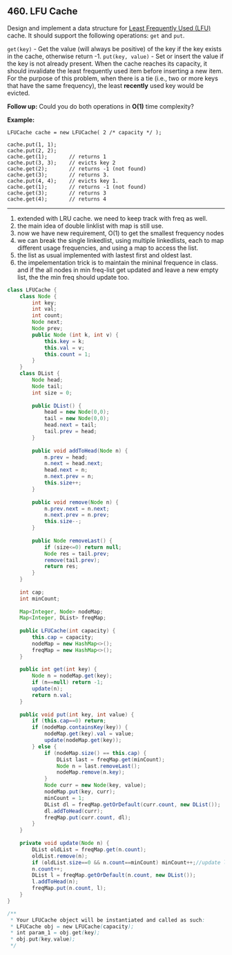 ## 460. LFU Cache

Design and implement a data structure for [Least Frequently Used (LFU)](https://en.wikipedia.org/wiki/Least_frequently_used) cache. It should support the following operations: `get` and `put`.

`get(key)` - Get the value (will always be positive) of the key if the key exists in the cache, otherwise return -1.
`put(key, value)` - Set or insert the value if the key is not already present. When the cache reaches its capacity, it should invalidate the least frequently used item before inserting a new item. For the purpose of this problem, when there is a tie (i.e., two or more keys that have the same frequency), the least **recently** used key would be evicted.

**Follow up:**
Could you do both operations in **O(1)** time complexity?

**Example:**

```
LFUCache cache = new LFUCache( 2 /* capacity */ );

cache.put(1, 1);
cache.put(2, 2);
cache.get(1);       // returns 1
cache.put(3, 3);    // evicts key 2
cache.get(2);       // returns -1 (not found)
cache.get(3);       // returns 3.
cache.put(4, 4);    // evicts key 1.
cache.get(1);       // returns -1 (not found)
cache.get(3);       // returns 3
cache.get(4);       // returns 4
```

---

1. extended with LRU cache. we need to keep track with freq as well.
2. the main idea of double linklist with map is still use.
3. now we have new requirement, O(1) to get the smallest frequency nodes
4. we can break the single linkedlist, using multiple linkedlists, each to map different usage frequencies, and using a map to access the list.
5. the list as usual implemented with lastest first and oldest last.
6. the impelementation trick is to maintain the mininal frequence in class. and if the all nodes in min freq-list get updated and leave a new empty list, the the min freq should update too.

```java
class LFUCache {
    class Node {
        int key;
        int val;
        int count;
        Node next;
        Node prev;
        public Node (int k, int v) {
            this.key = k;
            this.val = v;
            this.count = 1;
        }
    }
    class DList {
        Node head;
        Node tail;
        int size = 0;
        
        public DList() {
            head = new Node(0,0);
            tail = new Node(0,0);
            head.next = tail;
            tail.prev = head;
        }
        
        public void addToHead(Node n) {
            n.prev = head;
            n.next = head.next;
            head.next = n;
            n.next.prev = n;
            this.size++;
        }
        
        public void remove(Node n) {
            n.prev.next = n.next;
            n.next.prev = n.prev;
            this.size--;
        }
        
        public Node removeLast() {
            if (size<=0) return null;
            Node res = tail.prev;
            remove(tail.prev);
            return res;
        }
    }
    
    int cap;
    int minCount;
    
    Map<Integer, Node> nodeMap;
    Map<Integer, DList> freqMap;
    
    public LFUCache(int capacity) {
        this.cap = capacity;
        nodeMap = new HashMap<>();
        freqMap = new HashMap<>();
    }
    
    public int get(int key) {
        Node n = nodeMap.get(key);
        if (n==null) return -1;
        update(n);
        return n.val;
    }
    
    public void put(int key, int value) {
        if (this.cap==0) return;
        if (nodeMap.containsKey(key)) {
            nodeMap.get(key).val = value;
            update(nodeMap.get(key));
        } else {
            if (nodeMap.size() == this.cap) {
                DList last = freqMap.get(minCount);
                Node n = last.removeLast();
                nodeMap.remove(n.key);
            }
            Node curr = new Node(key, value);
            nodeMap.put(key, curr);
            minCount = 1;
            DList dl = freqMap.getOrDefault(curr.count, new DList());
            dl.addToHead(curr);
            freqMap.put(curr.count, dl);
        }
    }
    
    private void update(Node n) {
        DList oldList = freqMap.get(n.count);
        oldList.remove(n);
        if (oldList.size==0 && n.count==minCount) minCount++;//update least frequent use case.
        n.count++;
        DList l = freqMap.getOrDefault(n.count, new DList());
        l.addToHead(n);
        freqMap.put(n.count, l);
    }
}

/**
 * Your LFUCache object will be instantiated and called as such:
 * LFUCache obj = new LFUCache(capacity);
 * int param_1 = obj.get(key);
 * obj.put(key,value);
 */
```

